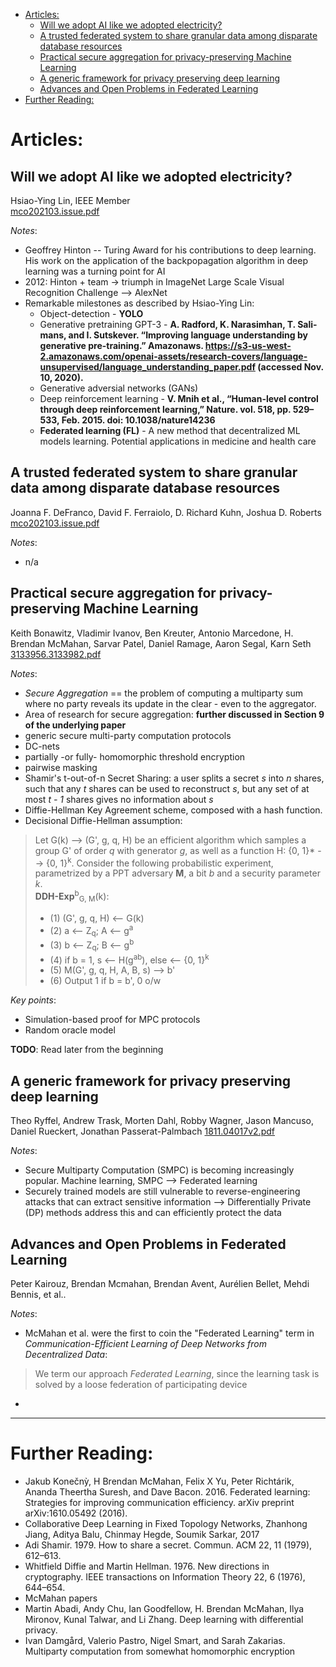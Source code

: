 - [Articles:](#articles)
  - [Will we adopt AI like we adopted electricity?](#will-we-adopt-ai-like-we-adopted-electricity)
  - [A trusted federated system to share granular data among disparate database resources](#a-trusted-federated-system-to-share-granular-data-among-disparate-database-resources)
  - [Practical secure aggregation for privacy-preserving Machine Learning](#practical-secure-aggregation-for-privacy-preserving-machine-learning)
  - [A generic framework for privacy preserving deep learning](#a-generic-framework-for-privacy-preserving-deep-learning)
  - [Advances and Open Problems in Federated Learning](#advances-and-open-problems-in-federated-learning)
- [Further Reading:](#further-reading)

# Articles:  
 ## Will we adopt AI like we adopted electricity?  
Hsiao-Ying Lin, IEEE Member  
[mco202103.issue.pdf](./Computer_IEEE/mco202103.issue.pdf)  
  
_Notes_:
- Geoffrey Hinton -- Turing Award for his contributions to deep learning. His work on the application of the backpopagation algorithm in deep learning was a turning point for AI
- 2012: Hinton + team -> triumph in ImageNet Large Scale Visual Recognition Challenge --> AlexNet
- Remarkable milestones as described by Hsiao-Ying Lin:
  - Object-detection - **YOLO**
  - Generative pretraining GPT-3 - **A. Radford, K. Narasimhan, T. Sali-mans, and I. Sutskever. “Improving language understanding by generative pre-training.” Amazonaws. https://s3-us-west-2.amazonaws.com/openai-assets/research-covers/language-unsupervised/language_understanding_paper.pdf (accessed Nov. 10, 2020).**
  - Generative adversial networks (GANs)
  - Deep reinforcement learning - **V. Mnih et al., “Human-level control through deep reinforcement learning,” Nature. vol. 518, pp. 529–533, Feb. 2015. doi: 10.1038/nature14236**
  - **Federated learning (FL)** - A new method that decentralized ML models learning. Potential applications in medicine and health care
  
 ## A trusted federated system to share granular data among disparate database resources  
Joanna F. DeFranco, David F. Ferraiolo, D. Richard Kuhn, Joshua D. Roberts  
[mco202103.issue.pdf](./Computer_IEEE/mco202103.issue.pdf)  
  
_Notes_:  
- n/a


 ## Practical secure aggregation for privacy-preserving Machine Learning  
Keith Bonawitz, Vladimir Ivanov, Ben Kreuter, Antonio Marcedone, H. Brendan McMahan, Sarvar Patel, Daniel Ramage, Aaron Segal, Karn Seth  
[3133956.3133982.pdf](./other/3133956.3133982.pdf)  
  
_Notes_:
- _Secure Aggregation_ == the problem of computing a multiparty sum where no party reveals its update in the clear - even to the aggregator.
- Area of research for secure aggregation: **further discussed in Section 9 of the underlying paper**
 - generic secure multi-party computation protocols
 - DC-nets
 - partially -or fully- homomorphic threshold encryption
 - pairwise masking
- Shamir's t-out-of-n Secret Sharing: a user splits a secret _s_ into _n_ shares, such that any _t_ shares can be used to reconstruct _s_, but any set of at most _t - 1_ shares gives no information about _s_
- Diffie-Hellman Key Agreement scheme, composed with a hash function. 
- Decisional Diffie-Hellman assumption:
>Let G(k) --> (G', g, q, H) be an efficient algorithm which samples a group G' of order _q_ with generator _g_, as well as a function H: {0, 1}* --> {0, 1}<sup>k</sup>. Consider the following probabilistic experiment, parametrized by a PPT adversary **M**, a bit _b_ and a security parameter _k_.  
  >**DDH-Exp**<sup>b</sup><sub>G, M</sub>(k): 
  >- (1) (G', g, q, H) <-- G(k)
  >- (2) a <-- Z<sub>q</sub>; A <-- g<sup>a</sup>
  >- (3) b <-- Z<sub>q</sub>; B <-- g<sup>b</sup>
  >- (4) if b = 1, s <-- H(g<sup>ab</sup>), else <-- {0, 1}<sup>k</sup>
  >- (5) M(G', g, q, H, A, B, s) --> b'
  >- (6) Output 1 if b = b', 0 o/w

_Key points_:
- Simulation-based proof for MPC protocols
- Random oracle model  

**TODO**: Read later from the beginning 
 
 ## A generic framework for privacy preserving deep learning
 Theo Ryffel, Andrew Trask, Morten Dahl, Robby Wagner, Jason Mancuso, Daniel Rueckert, Jonathan Passerat-Palmbach
 [1811.04017v2.pdf](./arxiv/1811.04017v2.pdf)  

_Notes_: 
 - Secure Multiparty Computation (SMPC) is becoming increasingly popular. Machine learning, SMPC --> Federated learning
 - Securely trained models are still vulnerable to reverse-engineering attacks that can extract sensitive information --> Differentially Private (DP) methods address this and can efficiently protect the data


 ## Advances and Open Problems in Federated Learning 
 Peter Kairouz, Brendan Mcmahan, Brendan Avent, Aurélien Bellet, Mehdi Bennis, et al..

_Notes_: 
  - McMahan et al. were the first to coin the "Federated Learning" term in _Communication-Efficient Learning of Deep Networks from Decentralized Data_:
> We term our approach _Federated Learning_, since the learning task is solved by a loose federation of participating device
  - 
------------------  

# Further Reading:
- Jakub Konečnỳ, H Brendan McMahan, Felix X Yu, Peter Richtárik, Ananda Theertha Suresh, and Dave Bacon. 2016. Federated learning: Strategies for improving communication efficiency. arXiv preprint arXiv:1610.05492 (2016).
- Collaborative Deep Learning in Fixed Topology Networks, Zhanhong Jiang, Aditya Balu, Chinmay Hegde, Soumik Sarkar, 2017
- Adi Shamir. 1979. How to share a secret. Commun. ACM 22, 11 (1979), 612–613.
- Whitfield Diffie and Martin Hellman. 1976. New directions in cryptography. IEEE transactions on Information Theory 22, 6 (1976), 644–654.
- McMahan papers
- Martin Abadi, Andy Chu, Ian Goodfellow, H. Brendan McMahan, Ilya Mironov, Kunal Talwar, and Li Zhang. Deep learning with differential privacy.
- Ivan Damgård, Valerio Pastro, Nigel Smart, and Sarah Zakarias. Multiparty computation from somewhat homomorphic encryption










